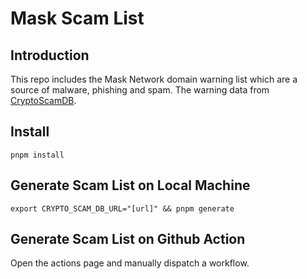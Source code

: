# Mask Scam List

## Introduction

This repo includes the Mask Network domain warning list which are a source of malware, phishing and spam. 
The warning data from [CryptoScamDB](https://cryptoscamdb.org/).

## Install

```shell
pnpm install
```

## Generate Scam List on Local Machine

```shell
export CRYPTO_SCAM_DB_URL="[url]" && pnpm generate
```

## Generate Scam List on Github Action

Open the actions page and manually dispatch a workflow.